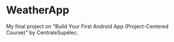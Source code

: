 # WeatherApp
My final project on "Build Your First Android App (Project-Centered Course)" by CentraleSupélec.
